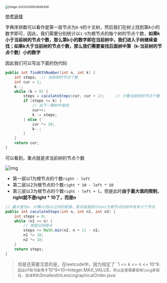 <img src="../../image/image-20220328103636308.png" alt="image-20220328103636308" style="zoom:67%;" />

[参考链接](https://zhuanlan.zhihu.com/p/61661191)



字典序排数可以看作是第一层节点为`0-9`的十叉树，然后我们在树上找到第k小的数字即可，因此，我们需要分别统计以`1-9`为根节点的每个树的节点个数，**如果k小于当前树的节点个数，那么第k小的数字即在当前树中，我们进入子树继续查找；如果k大于当前树的节点个数，那么我们需要查找后面树中第（k-当前树的节点个数）小的数字**

因此我们可以写出下面的伪代码

```java
public int findKthNumber(int n, int k) {
    int steps;  // 当前树的节点个数
    int cur = 1;
    k--;
    while (k > 0) {
        steps = caculateSteps(cur, cur + 1);     // 计算当前树的节点个数
        if (steps <= k) {
        	// 去下一颗树中查找
        	cur++;
            k -= steps;
    	} else {
            cur *= 10;
            k--;
        }
    }
    return cur;
}
```



可以看到，重点就是求当前树的节点个数

![img](../../image/v2-4af05d4805b7384eee3e7ab496940f75_720w.jpg)

- 第一层以1为根节点的个数`right - left`
- 第二层以2为根节点的个数`right * 10 - left * 10`
- 第三层以3为根节点的个数`right - left + 1`，但是此时**由于最大值的限制，right就不是right * 10了，而是n**

```java
// 最大值为n，计算n1到n2之间的距离，其实就是统计以n1为根节点的树中有多少个节点
public int caculateSteps(int n, int n1, int n2) {
    int steps = 0;
    while (n1 <= n) {
        // 按层分别统计
        steps += Math.min(n2, n + 1) - n1;
        n1 *= 10;
        n2 *= 10;
    }
    return steps;
}
```





> 但是还需要注意的是，在leetcode中，因为规定了``1 <= k <= n <= 10^9`，因此`n1`有可能等于`10^9*10>Integer.MAX_VALUE`，所以这里需要使用long来保存，具体`KthSmallestInLexicographicalOrder.java`
